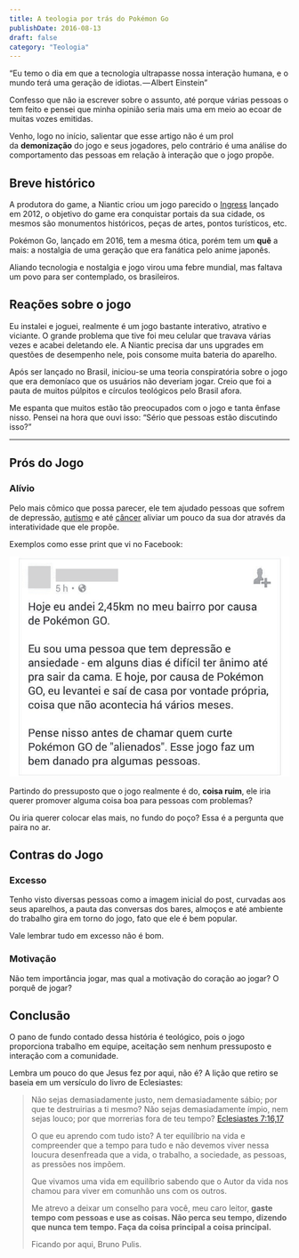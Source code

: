 ```yaml
---
title: A teologia por trás do Pokémon Go
publishDate: 2016-08-13
draft: false
category: "Teologia"
---
```



“Eu temo o dia em que a tecnologia ultrapasse nossa interação humana, e o mundo terá uma geração de idiotas. — Albert Einstein”

Confesso que não ia escrever sobre o assunto, até porque várias pessoas o tem feito e pensei que minha opinião seria mais uma em meio ao ecoar de muitas vozes emitidas.

Venho, logo no início, salientar que esse artigo não é um prol da **demonização** do jogo e seus jogadores, pelo contrário é uma análise do comportamento das pessoas em relação à interação que o jogo propõe.

## Breve histórico

A produtora do game, a Niantic criou um jogo parecido o [Ingress](https://www.ingress.com/) lançado em 2012, o objetivo do game era conquistar portais da sua cidade, os mesmos são monumentos históricos, peças de artes, pontos turísticos, etc.

Pokémon Go, lançado em 2016, tem a mesma ótica, porém tem um **quê** a mais: a nostalgia de uma geração que era fanática pelo anime japonês.

Aliando tecnologia e nostalgia e jogo virou uma febre mundial, mas faltava um povo para ser contemplado, os brasileiros.

## Reações sobre o jogo

Eu instalei e joguei, realmente é um jogo bastante interativo, atrativo e viciante. O grande problema que tive foi meu celular que travava várias vezes e acabei deletando ele. A Niantic precisa dar uns upgrades em questões de desempenho nele, pois consome muita bateria do aparelho.

Após ser lançado no Brasil, iniciou-se uma teoria conspiratória sobre o jogo que era demoníaco que os usuários não deveriam jogar. Creio que foi a pauta de muitos púlpitos e círculos teológicos pelo Brasil afora.

Me espanta que muitos estão tão preocupados com o jogo e tanta ênfase nisso.
Pensei na hora que ouvi isso: “Sério que pessoas estão discutindo isso?”

* * *

## **Prós do Jogo**

### Alívio

Pelo mais cômico que possa parecer, ele tem ajudado pessoas que sofrem de depressão, [autismo](http://g1.globo.com/tecnologia/games/noticia/2016/08/como-pokemon-go-transformou-vida-de-jovem-autista-que-nao-conseguia-sair-de-casa.html) e até [câncer](http://extra.globo.com/noticias/mundo/hospital-infantil-usa-jogo-pokemon-go-para-tirar-pacientes-do-leito-19741332.html) aliviar um pouco da sua dor através da interatividade que ele propõe.

Exemplos como esse print que vi no Facebook:

![Relato de uma pessoa com depressão que conseguiu sair de casa por causa do jogo. Hoje eu andei 2,45km no meu bairro por causa de Pokémon GO. Eu sou uma pessoa que tem depressäo e ansiedade - em alguns dias é dificil ter animo at pra sair da cama. E hoje, por causa de Pokémon GO, eu levantei e sai de casa por vontade propri coisa que näo acontecia hå vårios meses. Pense nisso antes de chamar quem curte Pokémon GO de &quot;alienados&quot;. Esse jogo faz um bem danado pra algumas pessoas. ](images/pokemon-go.png)

Partindo do pressuposto que o jogo realmente é do, **coisa ruim**, ele iria querer promover alguma coisa boa para pessoas com problemas?

Ou iria querer colocar elas mais, no fundo do poço? Essa é a pergunta que paira no ar.

## **Contras do Jogo**

### Excesso

Tenho visto diversas pessoas como a imagem inicial do post, curvadas aos seus aparelhos, a pauta das conversas dos bares, almoços e até ambiente do trabalho gira em torno do jogo, fato que ele é bem popular.

Vale lembrar tudo em excesso não é bom.

### Motivação

Não tem importância jogar, mas qual a motivação do coração ao jogar?
O porquê de jogar?

## Conclusão

O pano de fundo contado dessa história é teológico, pois o jogo proporciona trabalho em equipe, aceitação sem nenhum pressuposto e interação com a comunidade.

Lembra um pouco do que Jesus fez por aqui, não é? A lição que retiro se baseia em um versículo do livro de Eclesiastes:

> Não sejas demasiadamente justo, nem demasiadamente sábio; por que te destruirias a ti mesmo?
> Não sejas demasiadamente ímpio, nem sejas louco; por que morrerias fora de teu tempo?
> [Eclesiastes 7:16,17](https://www.bibliaonline.com.br/acf/ec/7/16,17)
>
> O que eu aprendo com tudo isto? A ter equilíbrio na vida e compreender que a tempo para tudo e não devemos viver nessa loucura desenfreada que a vida, o trabalho, a sociedade, as pessoas, as pressões nos impõem.
>
> Que vivamos uma vida em equilíbrio sabendo que o Autor da vida nos chamou para viver em comunhão uns com os outros.
>
> Me atrevo a deixar um conselho para você, meu caro leitor, **gaste tempo com pessoas e use as coisas. Não perca seu tempo, dizendo que nunca tem tempo. Faça da coisa principal a coisa principal.**
>
> Ficando por aqui,
> Bruno Pulis.
